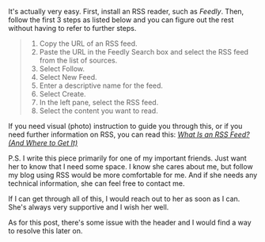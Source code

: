 It's actually very easy. First, install an RSS reader, such as *Feedly*. Then,  follow the first 3 steps as listed below and you can figure out the rest  without having to refer to further steps.

> 1. Copy the URL of an RSS feed.
> 2. Paste the URL in the Feedly Search box and select the RSS feed from the list of sources.
> 3. Select Follow.
> 4. Select New Feed.
> 5. Enter a descriptive name for the feed.
> 6. Select Create.
> 7. In the left pane, select the RSS feed.
> 8. Select the content you want to read.

If you need visual (photo) instruction to guide you through this, or if you need further information on RSS, you can read this: *[What Is an RSS Feed? (And Where to Get It)](https://www.lifewire.com/what-is-an-rss-feed-4684568)*

P.S. I write this piece primarily for one of my important friends. Just want her to know that I need some space. I know she cares about me, but follow my blog using RSS would be more comfortable for me. And if she needs any technical information, she can feel free to contact me. 

If I can get through all of this, I would reach out to her as soon as I can. She's always very supportive and I wish her well.

As for this post, there's some issue with the header and I would find a way to resolve this later on.
